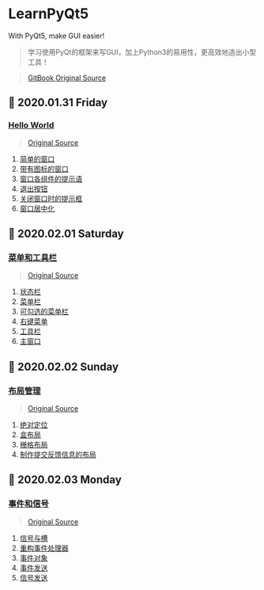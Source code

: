# LearnPyQt5
With PyQt5, make GUI easier!
> 学习使用PyQt的框架来写GUI，加上Python3的易用性，更高效地造出小型工具！

> [GitBook Original Source](https://maicss.gitbooks.io/pyqt5/content/)  

## 📅 2020.01.31 Friday
### [Hello World](https://github.com/lz-wang/LearnPyQt5/tree/master/01-HelloWorld)
> [Original Source](https://maicss.gitbooks.io/pyqt5/content/hello_world.html)  
1. [简单的窗口](https://github.com/lz-wang/LearnPyQt5/blob/master/01-HelloWorld/eg1.py)
2. [带有图标的窗口](https://github.com/lz-wang/LearnPyQt5/blob/master/01-HelloWorld/eg2.py)
3. [窗口各组件的提示语](https://github.com/lz-wang/LearnPyQt5/blob/master/01-HelloWorld/eg3.py)
4. [退出按钮](https://github.com/lz-wang/LearnPyQt5/blob/master/01-HelloWorld/eg4.py)
5. [关闭窗口时的提示框](https://github.com/lz-wang/LearnPyQt5/blob/master/01-HelloWorld/eg5.py)
6. [窗口居中化](https://github.com/lz-wang/LearnPyQt5/blob/master/01-HelloWorld/eg6.py)

## 📅 2020.02.01 Saturday
### [菜单和工具栏](https://github.com/lz-wang/LearnPyQt5/tree/master/02-MenuToolStatusBar)
> [Original Source]( https://maicss.gitbooks.io/pyqt5/content/菜单和工具栏.html)  
1. [状态栏](https://github.com/lz-wang/LearnPyQt5/blob/master/02-MenuToolStatusBar/eg1.py)
2. [菜单栏](https://github.com/lz-wang/LearnPyQt5/blob/master/02-MenuToolStatusBar/eg2.py)
3. [可勾选的菜单栏](https://github.com/lz-wang/LearnPyQt5/blob/master/02-MenuToolStatusBar/eg3.py)
4. [右键菜单](https://github.com/lz-wang/LearnPyQt5/blob/master/02-MenuToolStatusBar/eg4.py)
5. [工具栏](https://github.com/lz-wang/LearnPyQt5/blob/master/02-MenuToolStatusBar/eg5.py)
6. [主窗口](https://github.com/lz-wang/LearnPyQt5/blob/master/02-MenuToolStatusBar/eg6.py)

## 📅 2020.02.02 Sunday
### [布局管理](https://github.com/lz-wang/LearnPyQt5/tree/master/03-Layout)
> [Original Source]( https://maicss.gitbooks.io/pyqt5/content/布局管理.html)  
1. [绝对定位](https://github.com/lz-wang/LearnPyQt5/blob/master/03-Layout/eg1.py)
2. [盒布局](https://github.com/lz-wang/LearnPyQt5/blob/master/03-Layout/eg2.py)
3. [栅格布局](https://github.com/lz-wang/LearnPyQt5/blob/master/03-Layout/eg3.py)
4. [制作提交反馈信息的布局](https://github.com/lz-wang/LearnPyQt5/blob/master/03-Layout/eg4.py)

## 📅 2020.02.03 Monday
### [事件和信号](https://github.com/lz-wang/LearnPyQt5/blob/master/04-SignalSlot)
> [Original Source](https://maicss.gitbooks.io/pyqt5/content/事件和信号.html)  
1. [信号与槽](https://github.com/lz-wang/LearnPyQt5/blob/master/04-SignalSlot/eg1.py)
2. [重构事件处理器](https://github.com/lz-wang/LearnPyQt5/blob/master/04-SignalSlot/eg2.py)
3. [事件对象](https://github.com/lz-wang/LearnPyQt5/blob/master/04-SignalSlot/eg3.py)
4. [事件发送](https://github.com/lz-wang/LearnPyQt5/blob/master/04-SignalSlot/eg4.py)
5. [信号发送](https://github.com/lz-wang/LearnPyQt5/blob/master/04-SignalSlot/eg5.py)
